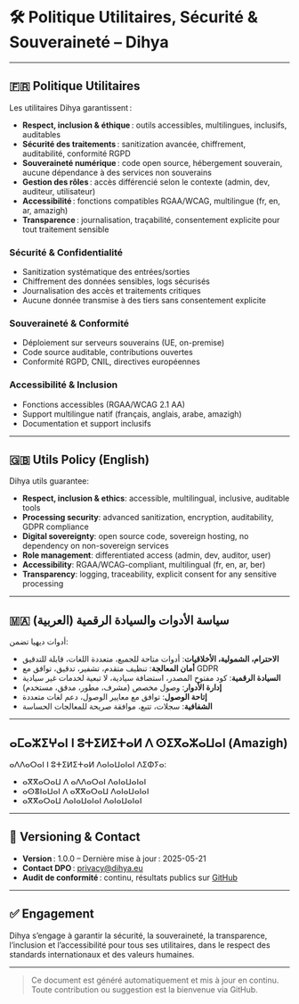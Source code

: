 # 🛠️ Politique Utilitaires, Sécurité & Souveraineté – Dihya

---

## 🇫🇷 Politique Utilitaires

Les utilitaires Dihya garantissent :
- **Respect, inclusion & éthique** : outils accessibles, multilingues, inclusifs, auditables
- **Sécurité des traitements** : sanitization avancée, chiffrement, auditabilité, conformité RGPD
- **Souveraineté numérique** : code open source, hébergement souverain, aucune dépendance à des services non souverains
- **Gestion des rôles** : accès différencié selon le contexte (admin, dev, auditeur, utilisateur)
- **Accessibilité** : fonctions compatibles RGAA/WCAG, multilingue (fr, en, ar, amazigh)
- **Transparence** : journalisation, traçabilité, consentement explicite pour tout traitement sensible

### Sécurité & Confidentialité
- Sanitization systématique des entrées/sorties
- Chiffrement des données sensibles, logs sécurisés
- Journalisation des accès et traitements critiques
- Aucune donnée transmise à des tiers sans consentement explicite

### Souveraineté & Conformité
- Déploiement sur serveurs souverains (UE, on-premise)
- Code source auditable, contributions ouvertes
- Conformité RGPD, CNIL, directives européennes

### Accessibilité & Inclusion
- Fonctions accessibles (RGAA/WCAG 2.1 AA)
- Support multilingue natif (français, anglais, arabe, amazigh)
- Documentation et support inclusifs

---

## 🇬🇧 Utils Policy (English)

Dihya utils guarantee:
- **Respect, inclusion & ethics**: accessible, multilingual, inclusive, auditable tools
- **Processing security**: advanced sanitization, encryption, auditability, GDPR compliance
- **Digital sovereignty**: open source code, sovereign hosting, no dependency on non-sovereign services
- **Role management**: differentiated access (admin, dev, auditor, user)
- **Accessibility**: RGAA/WCAG-compliant, multilingual (fr, en, ar, ber)
- **Transparency**: logging, traceability, explicit consent for any sensitive processing

---

## 🇲🇦 سياسة الأدوات والسيادة الرقمية (العربية)

أدوات ديهيا تضمن:
- **الاحترام، الشمولية، الأخلاقيات**: أدوات متاحة للجميع، متعددة اللغات، قابلة للتدقيق
- **أمان المعالجة**: تنظيف متقدم، تشفير، تدقيق، توافق مع GDPR
- **السيادة الرقمية**: كود مفتوح المصدر، استضافة سيادية، لا تبعية لخدمات غير سيادية
- **إدارة الأدوار**: وصول مخصص (مشرف، مطور، مدقق، مستخدم)
- **إتاحة الوصول**: توافق مع معايير الوصول، دعم لغات متعددة
- **الشفافية**: سجلات، تتبع، موافقة صريحة للمعالجات الحساسة

---

## ⴰⵎⴰⵣⵉⵖⴰⵏ ⵏ ⵓⵜⵉⵍⵉⵜⴰⵍ ⴷ ⵙⵉⴳⴰⵣⴰⵡⴰⵏ (Amazigh)

ⴰⴷⴷⴰⵔⴰⵏ ⵏ ⵓⵜⵉⵍⵉⵜⴰⵍ ⴷⴰⵏⴰⵡⴰⵏⴰⵏ ⴷⵉⵀⵢⴰ:
- ⴰⴳⴳⴰⵔⴰⵡ ⴷ ⴰⴷⴷⴰⵔⴰⵏ ⴷⴰⵏⴰⵡⴰⵏⴰⵏ
- ⴰⵙⴻⵏⴰⵡⴰⵏ ⴷ ⴰⴳⴳⴰⵔⴰⵡ ⴷⴰⵏⴰⵡⴰⵏⴰⵏ
- ⴰⴳⴳⴰⵔⴰⵡ ⴷⴰⵏⴰⵡⴰⵏⴰⵏ ⴷⴰⵏⴰⵡⴰⵏⴰⵏ

---

## 📜 Versioning & Contact

- **Version** : 1.0.0 – Dernière mise à jour : 2025-05-21
- **Contact DPO** : privacy@dihya.eu
- **Audit de conformité** : continu, résultats publics sur [GitHub](https://github.com/DihyaOrg/Dihya)

---

## ✅ Engagement

Dihya s’engage à garantir la sécurité, la souveraineté, la transparence, l’inclusion et l’accessibilité pour tous ses utilitaires, dans le respect des standards internationaux et des valeurs humaines.

---

> Ce document est généré automatiquement et mis à jour en continu.
> Toute contribution ou suggestion est la bienvenue via GitHub.
